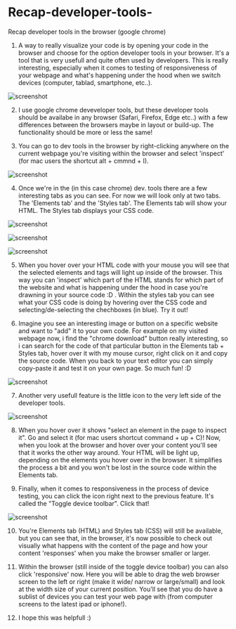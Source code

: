 # Recap-developer-tools-
Recap developer tools in the browser (google chrome)

1. A way to really visualize your code is by opening your code in the browser and choose for the option developer tools in your browser. It's a tool that is very usefull and quite often used by developers. This is really interesting, especially when it comes to testing of responsiveness of your webpage and what's happening under the hood when we switch devices (computer, tablad, smartphone, etc..).

![screenshot](https://github.com/balderb/recap-developer-tools-/blob/master/Screen%20Shot%202020-06-19%20at%2010.11.18.png)

2. I use google chrome deveveloper tools, but these developer tools should be availabe in any browser (Safari, Firefox, Edge etc..) with a few differences between the browsers maybe in layout or build-up. The functionality should be more or less the same! 

3. You can go to dev tools in the browser by right-clicking anywhere on the current webpage you're visiting within the browser and select 'inspect' (for mac users the shortcut alt + cmmnd + I).

![screenshot](https://github.com/balderb/recap-developer-tools-/blob/master/Screen%20Shot%202020-06-19%20at%2010.19.59.png)

4. Once we're in the (in this case chrome) dev. tools there are a few interesting tabs as you can see. For now we will look only at two tabs. The 'Elements tab' and the 'Styles tab'. The Elements tab will show your HTML. The Styles tab displays your CSS code.

![screenshot](https://github.com/balderb/recap-developer-tools-/blob/master/Screen%20Shot%202020-06-19%20at%2010.20.31.png)

![screenshot](https://github.com/balderb/recap-developer-tools-/blob/master/Screen%20Shot%202020-06-19%20at%2010.20.44.png)

![screenshot](https://github.com/balderb/recap-developer-tools-/blob/master/Screen%20Shot%202020-06-19%20at%2010.20.53.png)

5. When you hover over your HTML code with your mouse you will see that the selected elements and tags will light up inside of the browser. This way you can 'inspect' which part of the HTML stands for which part of the website and what is happening under the hood in case you're drawning in your source code :D . Within the styles tab you can see what your CSS code is doing by hovering over the CSS code and selecting/de-selecting the chechboxes (in blue). Try it out! 

6. Imagine you see an interesting image or button on a specific website and want to "add" it to your own code. For example on my visited webpage now, i find the "chrome download" button really interesting, so i can search for the code of that particular button in the Elements tab + Styles tab, hover over it with my mouse cursor, right click on it and copy the source code. When you back to your text editor you can simply copy-paste it and test it on your own page. So much fun! :D

![screenshot](https://github.com/balderb/recap-developer-tools-/blob/master/Screen%20Shot%202020-06-19%20at%2010.22.09.png)

7. Another very usefull feature is the little icon to the very left side of the developer tools. 

![screenshot](https://github.com/balderb/recap-developer-tools-/blob/master/Screen%20Shot%202020-06-19%20at%2010.23.00.png)

8. When you hover over it shows "select an element in the page to inspect it". Go and select it (for mac users shortcut command + up + C)! Now, when you look at the browser and hover over your content you'll see that it works the other way around. Your HTML will be light up, depending on the elements you hover over in the browser. It simplifies the process a bit and you won't be lost in the source code within the Elements tab.

9. Finally, when it comes to responsiveness in the process of device testing, you can click the icon right next to the previous feature. It's called the "Toggle device toolbar". Click that! 

![screenshot]()

10. You're Elements tab (HTML) and Styles tab (CSS) will still be available, but you can see that, in the browser, it's now possible to check out visually what happens with the content of the page and how your content 'responses' when you make the browser smaller or larger. 



11. Within the browser (still inside of the toggle device toolbar) you can also click 'responsive' now. Here you will be able to drag the web browser screen to the left or right (make it wide/ narrow or large/small) and look at the width size of your current position. You'll see that you do have a sublist of devices you can test your web page with (from computer screens to the latest ipad or iphone!). 

12. I hope this was helpfull  :)
